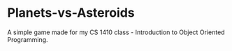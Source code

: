 # Planets-vs-Asteroids
A simple game made for my CS 1410 class - Introduction to Object Oriented Programming.

